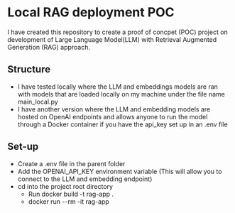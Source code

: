 # Local RAG deployment POC
I have created this repository to create a proof of concpet (POC) project on development of Large Language Model(LLM) with Retrieval Augmented Generation (RAG) approach.

## Structure
* I have tested locally where the LLM and embeddings models are ran with models that are loaded locally on my machine under the file name main_local.py
* I have another version where the LLM and embedding models are hosted on OpenAI endpoints and allows anyone to run the model through a Docker container if you have the api_key set up in an .env file

## Set-up
* Create a .env file in the parent folder
* Add the OPENAI_API_KEY environment variable
(This will allow you to connect to the LLM and embedding endpoint)
* cd into the project root directory
  * Run docker build -t rag-app .
  * docker run --rm -it rag-app
